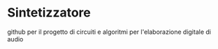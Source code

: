 # Sintetizzatore
github per il progetto di circuiti e algoritmi per l'elaborazione digitale di audio 
